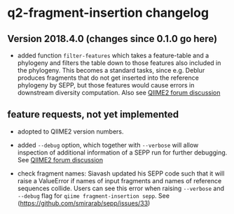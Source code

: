 # q2-fragment-insertion changelog

## Version 2018.4.0 (changes since 0.1.0 go here)

* added function `filter-features` which takes a feature-table and a phylogeny and filters the table down to those features also included in the phylogeny. This becomes a standard tasks, since e.g. Deblur produces fragments that do not get inserted into the reference phylogeny by SEPP, but those features would cause errors in downstream diversity computation. Also see [QIIME2 forum discussion](https://forum.qiime2.org/t/filter-feature-table-phylogenetically/4462)

## feature requests, not yet implemented

* adopted to QIIME2 version numbers.

* added `--debug` option, which together with `--verbose` will allow inspection of additional information of a SEPP run for further debugging. See [QIIME2 forum discussion](https://forum.qiime2.org/t/pass-verbose-flag-to-executable/4461)

* check fragment names: Siavash updated his SEPP code such that it will raise a ValueError if names of input fragments and names of reference sequences collide. Users can see this error when raising `--verbose` and `--debug` flag for `qiime fragment-insertion sepp`. See (https://github.com/smirarab/sepp/issues/33)
